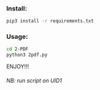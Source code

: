 ### Install: 
```bash
pip3 install -r requirements.txt
```

### Usage:
```bash
cd 2-PDF
python3 2pdf.py
```
ENJOY!!!
###### NB: run script on UID1
